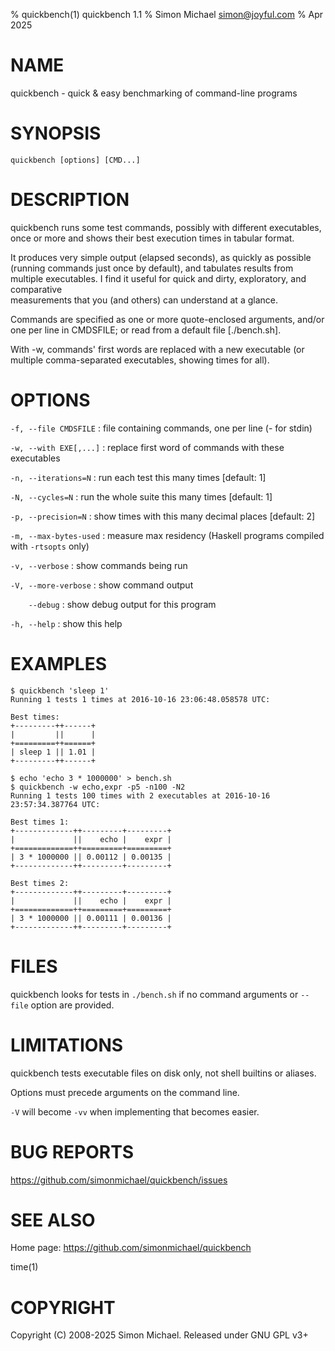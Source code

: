 % quickbench(1) quickbench 1.1
% Simon Michael <simon@joyful.com>
% Apr 2025

# NAME

quickbench - quick & easy benchmarking of command-line programs

# SYNOPSIS

`quickbench [options] [CMD...]`

# DESCRIPTION

quickbench runs some test commands, possibly with different executables, 
once or more and shows their best execution times in tabular format.

It produces very simple output (elapsed seconds), 
as quickly as possible (running commands just once by default), 
and tabulates results from multiple executables. 
I find it useful for quick and dirty, exploratory, and comparative  
measurements that you (and others) can understand at a glance.

Commands are specified as one or more quote-enclosed arguments,
and/or one per line in CMDSFILE; or read from a default file [./bench.sh].

With -w, commands' first words are replaced with a new executable
(or multiple comma-separated executables, showing times for all).

# OPTIONS

`-f, --file CMDSFILE`
: file containing commands, one per line (- for stdin)

`-w, --with EXE[,...]`
: replace first word of commands with these executables

`-n, --iterations=N`
: run each test this many times [default: 1]

`-N, --cycles=N`
: run the whole suite this many times [default: 1]

`-p, --precision=N`
: show times with this many decimal places [default: 2]

`-m, --max-bytes-used`
: measure max residency (Haskell programs compiled with `-rtsopts` only)

`-v, --verbose`
: show commands being run

`-V, --more-verbose`
: show command output

`    --debug`
: show debug output for this program

`-h, --help`
: show this help

# EXAMPLES

```
$ quickbench 'sleep 1'
Running 1 tests 1 times at 2016-10-16 23:06:48.058578 UTC:

Best times:
+---------++------+
|         ||      |
+=========++======+
| sleep 1 || 1.01 |
+---------++------+
```
```
$ echo 'echo 3 * 1000000' > bench.sh
$ quickbench -w echo,expr -p5 -n100 -N2
Running 1 tests 100 times with 2 executables at 2016-10-16 23:57:34.387764 UTC:

Best times 1:
+-------------++---------+---------+
|             ||    echo |    expr |
+=============++=========+=========+
| 3 * 1000000 || 0.00112 | 0.00135 |
+-------------++---------+---------+

Best times 2:
+-------------++---------+---------+
|             ||    echo |    expr |
+=============++=========+=========+
| 3 * 1000000 || 0.00111 | 0.00136 |
+-------------++---------+---------+
```

# FILES

quickbench looks for tests in `./bench.sh` if no command arguments or
`--file` option are provided.

# LIMITATIONS

quickbench tests executable files on disk only, not shell builtins or aliases.

Options must precede arguments on the command line.

`-V` will become `-vv` when implementing that becomes easier.

# BUG REPORTS
 
https://github.com/simonmichael/quickbench/issues

# SEE ALSO

Home page: https://github.com/simonmichael/quickbench

time(1)

# COPYRIGHT

Copyright (C) 2008-2025 Simon Michael.
Released under GNU GPL v3+
